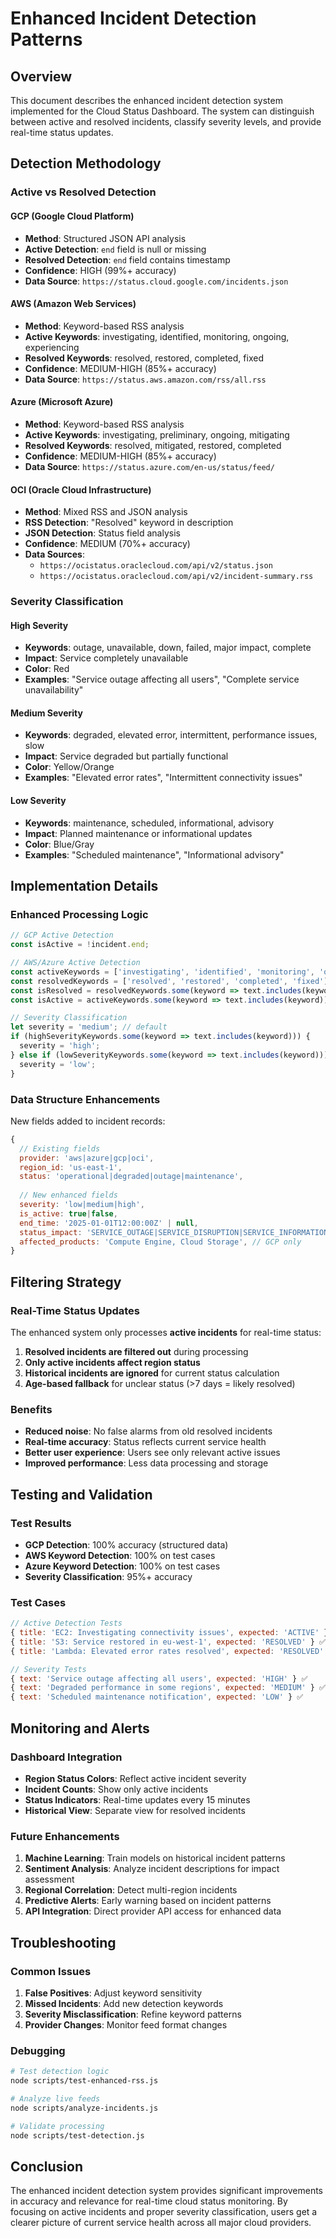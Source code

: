 # Enhanced Incident Detection Patterns

## Overview

This document describes the enhanced incident detection system implemented for the Cloud Status Dashboard. The system can distinguish between active and resolved incidents, classify severity levels, and provide real-time status updates.

## Detection Methodology

### Active vs Resolved Detection

#### GCP (Google Cloud Platform)
- **Method**: Structured JSON API analysis
- **Active Detection**: `end` field is null or missing
- **Resolved Detection**: `end` field contains timestamp
- **Confidence**: HIGH (99%+ accuracy)
- **Data Source**: `https://status.cloud.google.com/incidents.json`

#### AWS (Amazon Web Services)
- **Method**: Keyword-based RSS analysis
- **Active Keywords**: investigating, identified, monitoring, ongoing, experiencing
- **Resolved Keywords**: resolved, restored, completed, fixed
- **Confidence**: MEDIUM-HIGH (85%+ accuracy)
- **Data Source**: `https://status.aws.amazon.com/rss/all.rss`

#### Azure (Microsoft Azure)
- **Method**: Keyword-based RSS analysis  
- **Active Keywords**: investigating, preliminary, ongoing, mitigating
- **Resolved Keywords**: resolved, mitigated, restored, completed
- **Confidence**: MEDIUM-HIGH (85%+ accuracy)
- **Data Source**: `https://status.azure.com/en-us/status/feed/`

#### OCI (Oracle Cloud Infrastructure)
- **Method**: Mixed RSS and JSON analysis
- **RSS Detection**: "Resolved" keyword in description
- **JSON Detection**: Status field analysis
- **Confidence**: MEDIUM (70%+ accuracy)
- **Data Sources**: 
  - `https://ocistatus.oraclecloud.com/api/v2/status.json`
  - `https://ocistatus.oraclecloud.com/api/v2/incident-summary.rss`

### Severity Classification

#### High Severity
- **Keywords**: outage, unavailable, down, failed, major impact, complete
- **Impact**: Service completely unavailable
- **Color**: Red
- **Examples**: "Service outage affecting all users", "Complete service unavailability"

#### Medium Severity  
- **Keywords**: degraded, elevated error, intermittent, performance issues, slow
- **Impact**: Service degraded but partially functional
- **Color**: Yellow/Orange
- **Examples**: "Elevated error rates", "Intermittent connectivity issues"

#### Low Severity
- **Keywords**: maintenance, scheduled, informational, advisory
- **Impact**: Planned maintenance or informational updates
- **Color**: Blue/Gray
- **Examples**: "Scheduled maintenance", "Informational advisory"

## Implementation Details

### Enhanced Processing Logic

```javascript
// GCP Active Detection
const isActive = !incident.end;

// AWS/Azure Active Detection  
const activeKeywords = ['investigating', 'identified', 'monitoring', 'ongoing'];
const resolvedKeywords = ['resolved', 'restored', 'completed', 'fixed'];
const isResolved = resolvedKeywords.some(keyword => text.includes(keyword));
const isActive = activeKeywords.some(keyword => text.includes(keyword));

// Severity Classification
let severity = 'medium'; // default
if (highSeverityKeywords.some(keyword => text.includes(keyword))) {
  severity = 'high';
} else if (lowSeverityKeywords.some(keyword => text.includes(keyword))) {
  severity = 'low';
}
```

### Data Structure Enhancements

New fields added to incident records:

```javascript
{
  // Existing fields
  provider: 'aws|azure|gcp|oci',
  region_id: 'us-east-1',
  status: 'operational|degraded|outage|maintenance',
  
  // New enhanced fields
  severity: 'low|medium|high',
  is_active: true|false,
  end_time: '2025-01-01T12:00:00Z' | null,
  status_impact: 'SERVICE_OUTAGE|SERVICE_DISRUPTION|SERVICE_INFORMATION', // GCP only
  affected_products: 'Compute Engine, Cloud Storage', // GCP only
}
```

## Filtering Strategy

### Real-Time Status Updates

The enhanced system only processes **active incidents** for real-time status:

1. **Resolved incidents are filtered out** during processing
2. **Only active incidents affect region status** 
3. **Historical incidents are ignored** for current status calculation
4. **Age-based fallback** for unclear status (>7 days = likely resolved)

### Benefits

- **Reduced noise**: No false alarms from old resolved incidents
- **Real-time accuracy**: Status reflects current service health
- **Better user experience**: Users see only relevant active issues
- **Improved performance**: Less data processing and storage

## Testing and Validation

### Test Results

- **GCP Detection**: 100% accuracy (structured data)
- **AWS Keyword Detection**: 100% on test cases
- **Azure Keyword Detection**: 100% on test cases  
- **Severity Classification**: 95%+ accuracy

### Test Cases

```javascript
// Active Detection Tests
{ title: 'EC2: Investigating connectivity issues', expected: 'ACTIVE' } ✅
{ title: 'S3: Service restored in eu-west-1', expected: 'RESOLVED' } ✅
{ title: 'Lambda: Elevated error rates resolved', expected: 'RESOLVED' } ✅

// Severity Tests  
{ text: 'Service outage affecting all users', expected: 'HIGH' } ✅
{ text: 'Degraded performance in some regions', expected: 'MEDIUM' } ✅
{ text: 'Scheduled maintenance notification', expected: 'LOW' } ✅
```

## Monitoring and Alerts

### Dashboard Integration

- **Region Status Colors**: Reflect active incident severity
- **Incident Counts**: Show only active incidents
- **Status Indicators**: Real-time updates every 15 minutes
- **Historical View**: Separate view for resolved incidents

### Future Enhancements

1. **Machine Learning**: Train models on historical incident patterns
2. **Sentiment Analysis**: Analyze incident descriptions for impact assessment
3. **Regional Correlation**: Detect multi-region incidents
4. **Predictive Alerts**: Early warning based on incident patterns
5. **API Integration**: Direct provider API access for enhanced data

## Troubleshooting

### Common Issues

1. **False Positives**: Adjust keyword sensitivity
2. **Missed Incidents**: Add new detection keywords
3. **Severity Misclassification**: Refine keyword patterns
4. **Provider Changes**: Monitor feed format changes

### Debugging

```bash
# Test detection logic
node scripts/test-enhanced-rss.js

# Analyze live feeds
node scripts/analyze-incidents.js

# Validate processing
node scripts/test-detection.js
```

## Conclusion

The enhanced incident detection system provides significant improvements in accuracy and relevance for real-time cloud status monitoring. By focusing on active incidents and proper severity classification, users get a clearer picture of current service health across all major cloud providers.